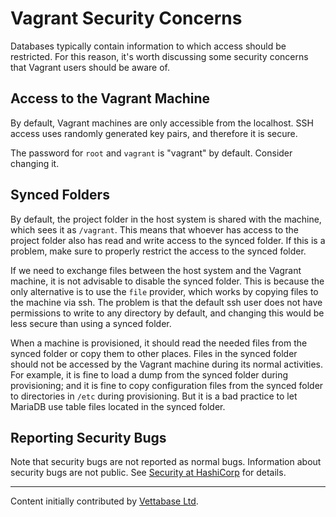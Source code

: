 # Vagrant Security Concerns

Databases typically contain information to which access should be restricted. For this reason, it's worth discussing some security concerns that Vagrant users should be aware of.

## Access to the Vagrant Machine

By default, Vagrant machines are only accessible from the localhost. SSH access uses randomly generated key pairs, and therefore it is secure.

The password for `root` and `vagrant` is "vagrant" by default. Consider changing it.

## Synced Folders

By default, the project folder in the host system is shared with the machine, which sees it as `/vagrant`. This means that whoever has access to the project folder also has read and write access to the synced folder. If this is a problem, make sure to properly restrict the access to the synced folder.

If we need to exchange files between the host system and the Vagrant machine, it is not advisable to disable the synced folder. This is because the only alternative is to use the `file` provider, which works by copying files to the machine via ssh. The problem is that the default ssh user does not have permissions to write to any directory by default, and changing this would be less secure than using a synced folder.

When a machine is provisioned, it should read the needed files from the synced folder or copy them to other places. Files in the synced folder should not be accessed by the Vagrant machine during its normal activities. For example, it is fine to load a dump from the synced folder during provisioning; and it is fine to copy configuration files from the synced folder to directories in `/etc` during provisioning. But it is a bad practice to let MariaDB use table files located in the synced folder.

## Reporting Security Bugs

Note that security bugs are not reported as normal bugs. Information about security bugs are not public. See [Security at HashiCorp](https://www.hashicorp.com/security) for details.

---

Content initially contributed by [Vettabase Ltd](https://vettabase.com/).